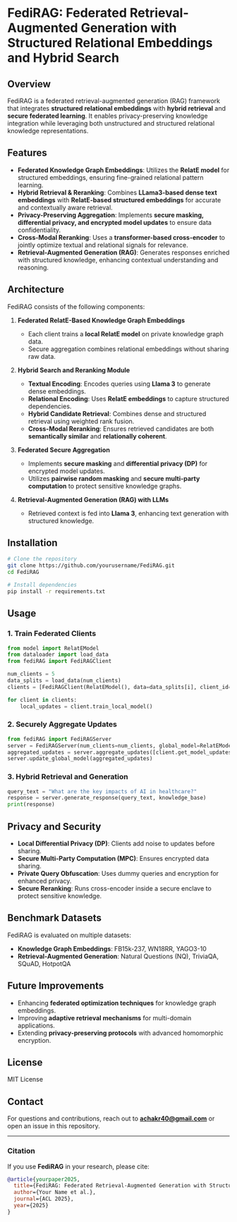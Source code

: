 # FediRAG: Federated Retrieval-Augmented Generation with Structured Relational Embeddings and Hybrid Search

## Overview
FediRAG is a federated retrieval-augmented generation (RAG) framework that integrates **structured relational embeddings** with **hybrid retrieval** and **secure federated learning**. It enables privacy-preserving knowledge integration while leveraging both unstructured and structured relational knowledge representations.

## Features
- **Federated Knowledge Graph Embeddings**: Utilizes the **RelatE model** for structured embeddings, ensuring fine-grained relational pattern learning.
- **Hybrid Retrieval & Reranking**: Combines **LLama3-based dense text embeddings** with **RelatE-based structured embeddings** for accurate and contextually aware retrieval.
- **Privacy-Preserving Aggregation**: Implements **secure masking, differential privacy, and encrypted model updates** to ensure data confidentiality.
- **Cross-Modal Reranking**: Uses a **transformer-based cross-encoder** to jointly optimize textual and relational signals for relevance.
- **Retrieval-Augmented Generation (RAG)**: Generates responses enriched with structured knowledge, enhancing contextual understanding and reasoning.

## Architecture
FediRAG consists of the following components:

1. **Federated RelatE-Based Knowledge Graph Embeddings**  
   - Each client trains a **local RelatE model** on private knowledge graph data.
   - Secure aggregation combines relational embeddings without sharing raw data.
   
2. **Hybrid Search and Reranking Module**  
   - **Textual Encoding**: Encodes queries using **Llama 3** to generate dense embeddings.
   - **Relational Encoding**: Uses **RelatE embeddings** to capture structured dependencies.
   - **Hybrid Candidate Retrieval**: Combines dense and structured retrieval using weighted rank fusion.
   - **Cross-Modal Reranking**: Ensures retrieved candidates are both **semantically similar** and **relationally coherent**.

3. **Federated Secure Aggregation**  
   - Implements **secure masking** and **differential privacy (DP)** for encrypted model updates.
   - Utilizes **pairwise random masking** and **secure multi-party computation** to protect sensitive knowledge graphs.
   
4. **Retrieval-Augmented Generation (RAG) with LLMs**  
   - Retrieved context is fed into **Llama 3**, enhancing text generation with structured knowledge.

## Installation
```bash
# Clone the repository
git clone https://github.com/yourusername/FediRAG.git
cd FediRAG

# Install dependencies
pip install -r requirements.txt
```

## Usage
### 1. Train Federated Clients
```python
from model import RelatEModel
from dataloader import load_data
from fediRAG import FediRAGClient

num_clients = 5
data_splits = load_data(num_clients)
clients = [FediRAGClient(RelatEModel(), data=data_splits[i], client_id=i, num_clients=num_clients) for i in range(num_clients)]

for client in clients:
    local_updates = client.train_local_model()
```

### 2. Securely Aggregate Updates
```python
from fediRAG import FediRAGServer
server = FediRAGServer(num_clients=num_clients, global_model=RelatEModel())
aggregated_updates = server.aggregate_updates([client.get_model_updates() for client in clients])
server.update_global_model(aggregated_updates)
```

### 3. Hybrid Retrieval and Generation
```python
query_text = "What are the key impacts of AI in healthcare?"
response = server.generate_response(query_text, knowledge_base)
print(response)
```

## Privacy and Security
- **Local Differential Privacy (DP)**: Clients add noise to updates before sharing.
- **Secure Multi-Party Computation (MPC)**: Ensures encrypted data sharing.
- **Private Query Obfuscation**: Uses dummy queries and encryption for enhanced privacy.
- **Secure Reranking**: Runs cross-encoder inside a secure enclave to protect sensitive knowledge.

## Benchmark Datasets
FediRAG is evaluated on multiple datasets:
- **Knowledge Graph Embeddings**: FB15k-237, WN18RR, YAGO3-10
- **Retrieval-Augmented Generation**: Natural Questions (NQ), TriviaQA, SQuAD, HotpotQA

## Future Improvements
- Enhancing **federated optimization techniques** for knowledge graph embeddings.
- Improving **adaptive retrieval mechanisms** for multi-domain applications.
- Extending **privacy-preserving protocols** with advanced homomorphic encryption.

## License
MIT License

## Contact
For questions and contributions, reach out to **achakr40@gmail.com** or open an issue in this repository.

---
### Citation
If you use **FediRAG** in your research, please cite:
```bibtex
@article{yourpaper2025,
  title={FediRAG: Federated Retrieval-Augmented Generation with Structured Relational Embeddings and Hybrid Search},
  author={Your Name et al.},
  journal={ACL 2025},
  year={2025}
}
```


